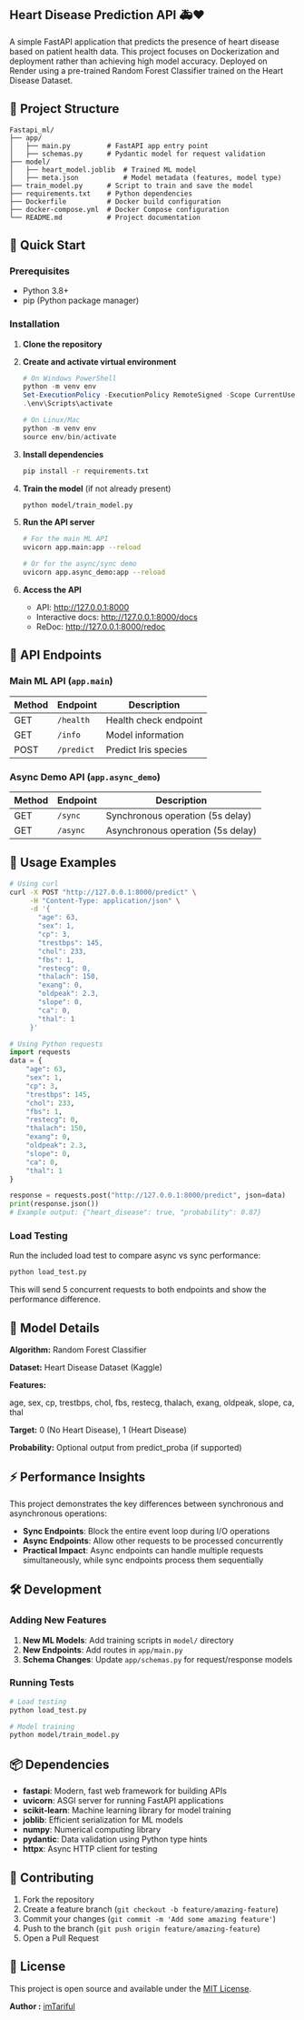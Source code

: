 ## Heart Disease Prediction API 🚑❤️

A simple FastAPI application that predicts the presence of heart disease based on patient health data.
This project focuses on Dockerization and deployment rather than achieving high model accuracy.
Deployed on Render using a pre-trained Random Forest Classifier trained on the Heart Disease Dataset.

## 📁 Project Structure

```
Fastapi_ml/
├── app/
│   ├── main.py         # FastAPI app entry point
│   ├── schemas.py      # Pydantic model for request validation
├── model/
│   ├── heart_model.joblib  # Trained ML model
│   ├── meta.json           # Model metadata (features, model type)
├── train_model.py      # Script to train and save the model
├── requirements.txt    # Python dependencies
├── Dockerfile          # Docker build configuration
├── docker-compose.yml  # Docker Compose configuration
└── README.md           # Project documentation
```

## 🚀 Quick Start

### Prerequisites

- Python 3.8+
- pip (Python package manager)

### Installation

1. **Clone the repository**
2. **Create and activate virtual environment**
   ```powershell
   # On Windows PowerShell
   python -m venv env
   Set-ExecutionPolicy -ExecutionPolicy RemoteSigned -Scope CurrentUser
   .\env\Scripts\activate
   
   # On Linux/Mac
   python -m venv env
   source env/bin/activate
   ```

3. **Install dependencies**
   ```bash
   pip install -r requirements.txt
   ```

4. **Train the model** (if not already present)
   ```bash
   python model/train_model.py
   ```

5. **Run the API server**
   ```bash
   # For the main ML API
   uvicorn app.main:app --reload
   
   # Or for the async/sync demo
   uvicorn app.async_demo:app --reload
   ```

6. **Access the API**
   - API: http://127.0.0.1:8000
   - Interactive docs: http://127.0.0.1:8000/docs
   - ReDoc: http://127.0.0.1:8000/redoc

## 📖 API Endpoints

### Main ML API (`app.main`)

| Method | Endpoint | Description |
|--------|----------|-------------|
| GET | `/health` | Health check endpoint |
| GET | `/info` | Model information |
| POST | `/predict` | Predict Iris species |

### Async Demo API (`app.async_demo`)

| Method | Endpoint | Description |
|--------|----------|-------------|
| GET | `/sync` | Synchronous operation (5s delay) |
| GET | `/async` | Asynchronous operation (5s delay) |

## 🔬 Usage Examples
```bash
# Using curl
curl -X POST "http://127.0.0.1:8000/predict" \
     -H "Content-Type: application/json" \
     -d '{
       "age": 63,
       "sex": 1,
       "cp": 3,
       "trestbps": 145,
       "chol": 233,
       "fbs": 1,
       "restecg": 0,
       "thalach": 150,
       "exang": 0,
       "oldpeak": 2.3,
       "slope": 0,
       "ca": 0,
       "thal": 1
     }'
```

```python
# Using Python requests
import requests
data = {
    "age": 63,
    "sex": 1,
    "cp": 3,
    "trestbps": 145,
    "chol": 233,
    "fbs": 1,
    "restecg": 0,
    "thalach": 150,
    "exang": 0,
    "oldpeak": 2.3,
    "slope": 0,
    "ca": 0,
    "thal": 1
}

response = requests.post("http://127.0.0.1:8000/predict", json=data)
print(response.json())
# Example output: {"heart_disease": true, "probability": 0.87}
```

### Load Testing

Run the included load test to compare async vs sync performance:

```bash
python load_test.py
```

This will send 5 concurrent requests to both endpoints and show the performance difference.

## 🧠 Model Details

**Algorithm:** Random Forest Classifier

**Dataset:** Heart Disease Dataset (Kaggle)

**Features:**

age, sex, cp, trestbps, chol, fbs, restecg, thalach, exang, oldpeak, slope, ca, thal

**Target:** 0 (No Heart Disease), 1 (Heart Disease)

**Probability:** Optional output from predict_proba (if supported)

## ⚡ Performance Insights

This project demonstrates the key differences between synchronous and asynchronous operations:

- **Sync Endpoints**: Block the entire event loop during I/O operations
- **Async Endpoints**: Allow other requests to be processed concurrently
- **Practical Impact**: Async endpoints can handle multiple requests simultaneously, while sync endpoints process them sequentially

## 🛠️ Development

### Adding New Features

1. **New ML Models**: Add training scripts in `model/` directory
2. **New Endpoints**: Add routes in `app/main.py`
3. **Schema Changes**: Update `app/schemas.py` for request/response models

### Running Tests

```bash
# Load testing
python load_test.py

# Model training
python model/train_model.py
```

## 📦 Dependencies

- **fastapi**: Modern, fast web framework for building APIs
- **uvicorn**: ASGI server for running FastAPI applications
- **scikit-learn**: Machine learning library for model training
- **joblib**: Efficient serialization for ML models
- **numpy**: Numerical computing library
- **pydantic**: Data validation using Python type hints
- **httpx**: Async HTTP client for testing

## 🤝 Contributing

1. Fork the repository
2. Create a feature branch (`git checkout -b feature/amazing-feature`)
3. Commit your changes (`git commit -m 'Add some amazing feature'`)
4. Push to the branch (`git push origin feature/amazing-feature`)
5. Open a Pull Request

## 📝 License

This project is open source and available under the [MIT License](LICENSE).

**Author :** [imTariful](https://github.com/imTariful)